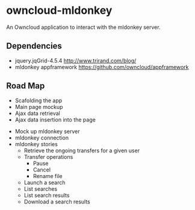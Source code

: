 owncloud-mldonkey
=================

An Owncloud application to interact with the mldonkey server.


## Dependencies

- jquery.jqGrid-4.5.4 http://www.trirand.com/blog/
- mldonkey appframework  https://github.com/owncloud/appframework


## Road Map

+ Scafolding the app
+ Main page mockup
+ Ajax data retrieval
+ Ajax data insertion into the page
- Mock up mldonkey server
- mldonkey connection
- mldonkey stories
  - Retrieve the ongoing transfers for a given user
  - Transfer operations
    - Pause
    - Cancel
    - Rename file
  - Launch a search
  - List searches
  - List search results
  - Download a search results






